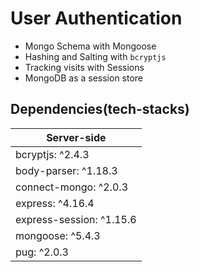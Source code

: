 # User Authentication

* Mongo Schema with Mongoose
* Hashing and Salting with `bcryptjs`
* Tracking visits with Sessions
* MongoDB as a session store

## Dependencies(tech-stacks)

| Server-side
| ---
| bcryptjs: ^2.4.3
| body-parser: ^1.18.3
| connect-mongo: ^2.0.3
| express: ^4.16.4
| express-session: ^1.15.6
| mongoose: ^5.4.3
| pug: ^2.0.3